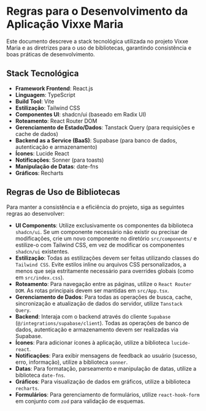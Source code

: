 # Regras para o Desenvolvimento da Aplicação Vixxe Maria

Este documento descreve a stack tecnológica utilizada no projeto Vixxe Maria e as diretrizes para o uso de bibliotecas, garantindo consistência e boas práticas de desenvolvimento.

## Stack Tecnológica

*   **Framework Frontend**: React.js
*   **Linguagem**: TypeScript
*   **Build Tool**: Vite
*   **Estilização**: Tailwind CSS
*   **Componentes UI**: shadcn/ui (baseado em Radix UI)
*   **Roteamento**: React Router DOM
*   **Gerenciamento de Estado/Dados**: Tanstack Query (para requisições e cache de dados)
*   **Backend as a Service (BaaS)**: Supabase (para banco de dados, autenticação e armazenamento)
*   **Ícones**: Lucide React
*   **Notificações**: Sonner (para toasts)
*   **Manipulação de Datas**: date-fns
*   **Gráficos**: Recharts

## Regras de Uso de Bibliotecas

Para manter a consistência e a eficiência do projeto, siga as seguintes regras ao desenvolver:

*   **UI Components**: Utilize exclusivamente os componentes da biblioteca `shadcn/ui`. Se um componente necessário não existir ou precisar de modificações, crie um novo componente no diretório `src/components/` e estilize-o com Tailwind CSS, em vez de modificar os componentes `shadcn/ui` existentes.
*   **Estilização**: Todas as estilizações devem ser feitas utilizando classes do `Tailwind CSS`. Evite estilos inline ou arquivos CSS personalizados, a menos que seja estritamente necessário para overrides globais (como em `src/index.css`).
*   **Roteamento**: Para navegação entre as páginas, utilize o `React Router DOM`. As rotas principais devem ser mantidas em `src/App.tsx`.
*   **Gerenciamento de Dados**: Para todas as operações de busca, cache, sincronização e atualização de dados do servidor, utilize `Tanstack Query`.
*   **Backend**: Interaja com o backend através do cliente `Supabase` (`@/integrations/supabase/client`). Todas as operações de banco de dados, autenticação e armazenamento devem ser realizadas via Supabase.
*   **Ícones**: Para adicionar ícones à aplicação, utilize a biblioteca `lucide-react`.
*   **Notificações**: Para exibir mensagens de feedback ao usuário (sucesso, erro, informação), utilize a biblioteca `sonner`.
*   **Datas**: Para formatação, parseamento e manipulação de datas, utilize a biblioteca `date-fns`.
*   **Gráficos**: Para visualização de dados em gráficos, utilize a biblioteca `recharts`.
*   **Formulários**: Para gerenciamento de formulários, utilize `react-hook-form` em conjunto com `zod` para validação de esquemas.